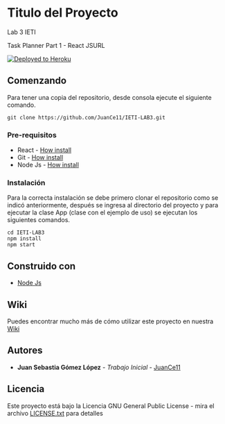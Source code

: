 # Titulo del Proyecto

Lab 3 IETI

Task Planner Part 1 - React JSURL

[![Deployed to Heroku](https://www.herokucdn.com/deploy/button.png)](https://ieti-lab-3.herokuapp.com/)

## Comenzando 

Para tener una copia del repositorio, desde consola ejecute el siguiente comando.

```
git clone https://github.com/JuanCe11/IETI-LAB3.git
```

### Pre-requisitos 

- React - [How install](https://es.reactjs.org/docs/getting-started.html)
- Git - [How install](https://git-scm.com/book/es/v2/Inicio---Sobre-el-Control-de-Versiones-Instalaci%C3%B3n-de-Git)
- Node Js - [How install](https://nodejs.org/en/download/)


### Instalación 

Para la correcta instalación se debe primero clonar el repositorio como se indicó anteriormente, después se ingresa al directorio del proyecto y para ejecutar la clase App (clase con el ejemplo de uso) se ejecutan los siguientes comandos.

```
cd IETI-LAB3
npm install
npm start
```

## Construido con 

* [Node Js](https://nodejs.org/en/)

## Wiki

Puedes encontrar mucho más de cómo utilizar este proyecto en nuestra [Wiki](https://github.com/JuanCe11/IETI-LAB3/wiki)


## Autores 

* **Juan Sebastia Gómez López** - *Trabajo Inicial* - [JuanCe11](https://github.com/JuanCe11)


## Licencia

Este proyecto está bajo la Licencia GNU General Public License - mira el archivo [LICENSE.txt](LICENSE.txt) para detalles


